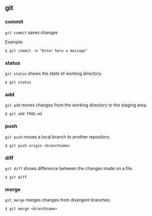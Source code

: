 ## git

### commit

`git commit` saves changes

Example:
```console
$ git commit -m "Enter here a message"
```
### status
`git status` shows the state of working directory.
```console
$ git status
```
### add
`git add` moves changes from the working directory to the staging area.
```console
$ git add FROG.md
```
### push
`git push` moves a local branch to another repository.
```console
$ git push origin <branchname>
```
### diff 
`git diff` shows difference between the changes made on a file.
```console
$ git diff
```
### merge
`git merge` merges changes from divergent branches. 
``` console
$ git merge <branchname> 
```
